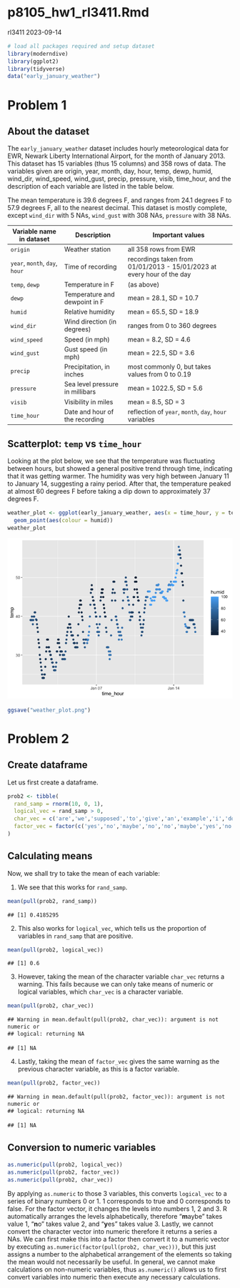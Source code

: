 p8105_hw1_rl3411.Rmd
================
rl3411
2023-09-14

``` r
# load all packages required and setup dataset
library(moderndive) 
library(ggplot2)
library(tidyverse)
data("early_january_weather")
```

# Problem 1

## About the dataset

The `early_january_weather` dataset includes hourly meteorological data
for EWR, Newark Liberty International Airport, for the month of January
2013. This dataset has 15 variables (thus 15 columns) and 358 rows of
data. The variables given are origin, year, month, day, hour, temp,
dewp, humid, wind_dir, wind_speed, wind_gust, precip, pressure, visib,
time_hour, and the description of each variable are listed in the table
below.

The mean temperature is 39.6 degrees F, and ranges from 24.1 degrees F
to 57.9 degrees F, all to the nearest decimal. This dataset is mostly
complete, except `wind_dir` with 5 NAs, `wind_gust` with 308 NAs,
`pressure` with 38 NAs.

| Variable name in dataset       | Description                     | Important values                                                       |
|--------------------------------|---------------------------------|------------------------------------------------------------------------|
| `origin`                       | Weather station                 | all 358 rows from EWR                                                  |
| `year`, `month`, `day`, `hour` | Time of recording               | recordings taken from 01/01/2013 - 15/01/2023 at every hour of the day |
| `temp`, `dewp`                 | Temperature in F                | (as above)                                                             |
| `dewp`                         | Temperature and dewpoint in F   | mean = 28.1, SD = 10.7                                                 |
| `humid`                        | Relative humidity               | mean = 65.5, SD = 18.9                                                 |
| `wind_dir`                     | Wind direction (in degrees)     | ranges from 0 to 360 degrees                                           |
| `wind_speed`                   | Speed (in mph)                  | mean = 8.2, SD = 4.6                                                   |
| `wind_gust`                    | Gust speed (in mph)             | mean = 22.5, SD = 3.6                                                  |
| `precip`                       | Precipitation, in inches        | most commonly 0, but takes values from 0 to 0.19                       |
| `pressure`                     | Sea level pressure in millibars | mean = 1022.5, SD = 5.6                                                |
| `visib`                        | Visibility in miles             | mean = 8.5, SD = 3                                                     |
| `time_hour`                    | Date and hour of the recording  | reflection of `year`, `month`, `day`, `hour` variables                 |

## Scatterplot: `temp` vs `time_hour`

Looking at the plot below, we see that the temperature was fluctuating
between hours, but showed a general positive trend through time,
indicating that it was getting warmer. The humidity was very high
between January 11 to January 14, suggesting a rainy period. After that,
the temperature peaked at almost 60 degrees F before taking a dip down
to approximately 37 degrees F.

``` r
weather_plot <- ggplot(early_january_weather, aes(x = time_hour, y = temp)) + 
  geom_point(aes(colour = humid))
weather_plot
```

![](p8105_hw1_rl3411_files/figure-gfm/scatterplot-1.png)<!-- -->

``` r
ggsave("weather_plot.png")
```

# Problem 2

## Create dataframe

Let us first create a dataframe.

``` r
prob2 <- tibble(
  rand_samp = rnorm(10, 0, 1),
  logical_vec = rand_samp > 0,
  char_vec = c('are','we','supposed','to','give','an','example','i','dont','know'),
  factor_vec = factor(c('yes','no','maybe','no','no','maybe','yes','no','yes','yes'))
)
```

## Calculating means

Now, we shall try to take the mean of each variable:

1.  We see that this works for `rand_samp`.

``` r
mean(pull(prob2, rand_samp))
```

    ## [1] 0.4185295

2.  This also works for `logical_vec`, which tells us the proportion of
    variables in `rand_samp` that are positive.

``` r
mean(pull(prob2, logical_vec))
```

    ## [1] 0.6

3.  However, taking the mean of the character variable `char_vec`
    returns a warning. This fails because we can only take means of
    numeric or logical variables, which `char_vec` is a character
    variable.

``` r
mean(pull(prob2, char_vec))
```

    ## Warning in mean.default(pull(prob2, char_vec)): argument is not numeric or
    ## logical: returning NA

    ## [1] NA

4.  Lastly, taking the mean of `factor_vec` gives the same warning as
    the previous character variable, as this is a factor variable.

``` r
mean(pull(prob2, factor_vec))
```

    ## Warning in mean.default(pull(prob2, factor_vec)): argument is not numeric or
    ## logical: returning NA

    ## [1] NA

## Conversion to numeric variables

``` r
as.numeric(pull(prob2, logical_vec))
as.numeric(pull(prob2, factor_vec))
as.numeric(pull(prob2, char_vec))
```

By applying `as.numeric` to those 3 variables, this converts
`logical_vec` to a series of binary numbers 0 or 1. 1 corresponds to
true and 0 corresponds to false. For the factor vector, it changes the
levels into numbers 1, 2 and 3. R automatically arranges the levels
alphabetically, therefore “**m**aybe” takes value 1, “**n**o” takes
value 2, and “**y**es” takes value 3. Lastly, we cannot convert the
character vector into numeric therefore it returns a series a NAs. We
can first make this into a factor then convert it to a numeric vector by
executing `as.numeric(factor(pull(prob2, char_vec)))`, but this just
assigns a number to the alphabetical arrangement of the elements so
taking the mean would not necessarily be useful. In general, we cannot
make calculations on non-numeric variables, thus `as.numeric()` allows
us to first convert variables into numeric then execute any necessary
calculations.
